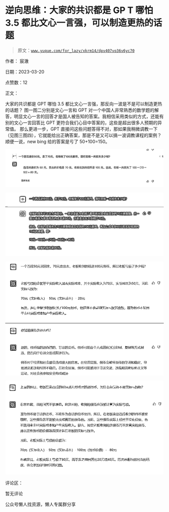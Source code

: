 # 逆向思维：大家的共识都是 GP T 哪怕 3.5 都比文心一言强，可以制造更热的话题

> 原文：[`www.yuque.com/for_lazy/xkrm14/dpv407vo36v6yc70`](https://www.yuque.com/for_lazy/xkrm14/dpv407vo36v6yc70)



作者： 宸澈



日期：2023-03-20



点赞数：12



正文：



大家的共识都是 GPT 哪怕 3.5 都比文心一言强，那反向一波是不是可以制造更热的话题？ 图一图二分别是文心一言和 GPT 对一个中国人非常熟悉的数学题的解答，明显文心一言的回答才是国人被告知的答案。我相信采用类似的方式，还能有别的文心一言回答比 GPT 更符合我们心目中答案的，这些是超出很多人预期的异常值。 那么更进一步，GPT 直接问这些问题答得不对，那如果我稍微调教一下（见图三图四），它就能给出正确答案，那是不是又可以搞一波调教课程的案例？ 顺便一说，new bing 给的答案是亏了 50+100=150。



![](img/db41f23f4ea975ee9bf1f368e260d9b5.png)  

![](img/f5cfc00d0668284d7de73976e82f1c8c.png)  

![](img/283466a45ea00a10980687df6a488bad.png)  

![](img/9507bd284c21ad7f2c7d2c2369b0712a.png)  

评论区：



暂无评论



公众号懒人找资源，懒人专属群分享

